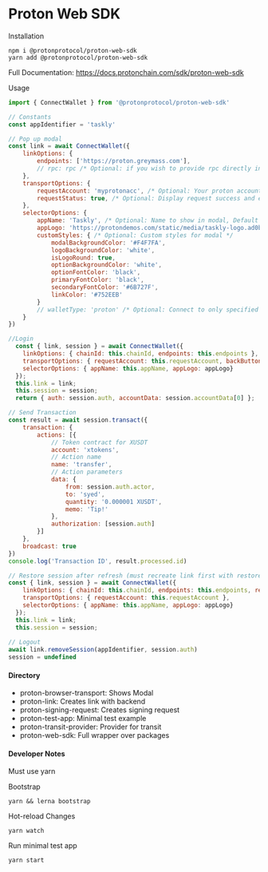 # Proton Web SDK

Installation
```
npm i @protonprotocol/proton-web-sdk
yarn add @protonprotocol/proton-web-sdk
```

Full Documentation:
https://docs.protonchain.com/sdk/proton-web-sdk

Usage
```javascript
import { ConnectWallet } from '@protonprotocol/proton-web-sdk'

// Constants
const appIdentifier = 'taskly'

// Pop up modal
const link = await ConnectWallet({
    linkOptions: {
        endpoints: ['https://proton.greymass.com'],
        // rpc: rpc /* Optional: if you wish to provide rpc directly instead of endpoints */
    },
    transportOptions: {
        requestAccount: 'myprotonacc', /* Optional: Your proton account */
        requestStatus: true, /* Optional: Display request success and error messages, Default true */
    },
    selectorOptions: {
        appName: 'Taskly', /* Optional: Name to show in modal, Default 'app' */
        appLogo: 'https://protondemos.com/static/media/taskly-logo.ad0bfb0f.svg', /* Optional: Logo to show in modal */
        customStyles: { /* Optional: Custom styles for modal */
            modalBackgroundColor: '#F4F7FA',
            logoBackgroundColor: 'white',
            isLogoRound: true,
            optionBackgroundColor: 'white',
            optionFontColor: 'black',
            primaryFontColor: 'black',
            secondaryFontColor: '#6B727F',
            linkColor: '#752EEB'
        }
        // walletType: 'proton' /* Optional: Connect to only specified wallet (e.g. 'proton', 'anchor') */
    }
})

//Login
  const { link, session } = await ConnectWallet({
    linkOptions: { chainId: this.chainId, endpoints: this.endpoints },
    transportOptions: { requestAccount: this.requestAccount, backButton: true },
    selectorOptions: { appName: this.appName, appLogo: appLogo}
  });
  this.link = link;
  this.session = session;
  return { auth: session.auth, accountData: session.accountData[0] };

// Send Transaction
const result = await session.transact({
    transaction: {
        actions: [{
            // Token contract for XUSDT
            account: 'xtokens',
            // Action name
            name: 'transfer',
            // Action parameters
            data: {
                from: session.auth.actor,
                to: 'syed',
                quantity: '0.000001 XUSDT',
                memo: 'Tip!'
            },
            authorization: [session.auth]
        }]
    },
    broadcast: true
})
console.log('Transaction ID', result.processed.id)

// Restore session after refresh (must recreate link first with restoreSession as true)
const { link, session } = await ConnectWallet({
    linkOptions: { chainId: this.chainId, endpoints: this.endpoints, restoreSession: true},
    transportOptions: { requestAccount: this.requestAccount },
    selectorOptions: { appName: this.appName, appLogo: appLogo}
  });
  this.link = link;
  this.session = session;
      
// Logout
await link.removeSession(appIdentifier, session.auth)
session = undefined
```

#### Directory
- proton-browser-transport: Shows Modal
- proton-link: Creates link with backend
- proton-signing-request: Creates signing request
- proton-test-app: Minimal test example
- proton-transit-provider: Provider for transit
- proton-web-sdk: Full wrapper over packages

#### Developer Notes
Must use yarn

Bootstrap
```
yarn && lerna bootstrap
```

Hot-reload Changes
```
yarn watch
```

Run minimal test app
```
yarn start
```
